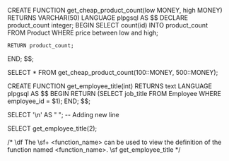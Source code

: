 CREATE FUNCTION get_cheap_product_count(low MONEY, high MONEY)
RETURNS VARCHAR(50)
LANGUAGE plpgsql
AS 
$$
DECLARE  
    product_count integer; 
BEGIN
    SELECT count(id) INTO product_count  
    FROM 
        Product
    WHERE 
        price between low and high; 

    RETURN product_count;  
END; $$;

SELECT * FROM get_cheap_product_count(100::MONEY, 500::MONEY);




CREATE FUNCTION get_employee_title(int) RETURNS text 
LANGUAGE plpgsql 
AS $$ 
BEGIN 
   RETURN (SELECT job_title FROM Employee WHERE employee_id = $1); 
END; $$;



SELECT '\n' AS " "; -- Adding new line

SELECT get_employee_title(2); 

/*
\df
The \sf+ <function_name> can be used to view the definition of the function named <function_name>. 
\sf get_employee_title
*/
